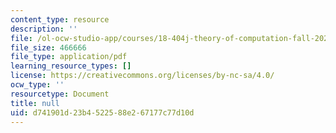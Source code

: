 ```yaml
---
content_type: resource
description: ''
file: /ol-ocw-studio-app/courses/18-404j-theory-of-computation-fall-2020/d741901d23b4522588e267177c77d10d_MIT18_404f20_lec2.pdf
file_size: 466666
file_type: application/pdf
learning_resource_types: []
license: https://creativecommons.org/licenses/by-nc-sa/4.0/
ocw_type: ''
resourcetype: Document
title: null
uid: d741901d-23b4-5225-88e2-67177c77d10d
---
```

